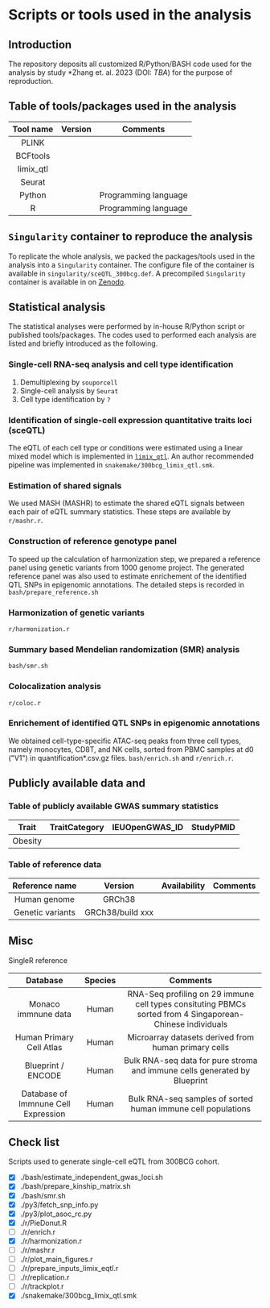 # Scripts or tools used in the analysis

## Introduction
The repository deposits all customized R/Python/BASH code used for the analysis by study *Zhang et. al. 2023 (DOI: *TBA*) for the purpose of reproduction.

## Table of tools/packages used in the analysis

| Tool name | Version | Comments |
| :-------: | :-----: | :------: |
| PLINK     |         |          |
| BCFtools  |         |          |
| limix_qtl |         |          |
| Seurat    |         |          |
| Python    |         | Programming language |
| R         |         | Programming language |

## `Singularity` container to reproduce the analysis

To replicate the whole analysis, we packed the packages/tools used in the analysis into a `Singularity` container.
The configure file of the container is available in `singularity/sceQTL_300bcg.def`.
A precompiled `Singularity` container is available in on [Zenodo](https://doi.org/10.5281/zenodo.xxx).

## Statistical analysis
The statistical analyses were performed by in-house R/Python script or published tools/packages.
The codes used to performed each analysis are listed and briefly introduced as the following.

### Single-cell RNA-seq analysis and cell type identification
1. Demultiplexing by `souporcell`
2. Single-cell analysis by `Seurat`
3. Cell type identification by `?`

### Identification of single-cell expression quantitative traits loci (sceQTL)
The eQTL of each cell type or conditions were estimated using a linear mixed model which is implemented in [`limix_qtl`](https://github.com/single-cell-genetics/limix_qtl).
An author recommended pipeline was implemented in `snakemake/300bcg_limix_qtl.smk`.

### Estimation of shared signals
We used MASH (MASHR) to estimate the shared eQTL signals between each pair of eQTL summary statistics.
These steps are available by `r/mashr.r`.

### Construction of reference genotype panel
To speed up the calculation of harmonization step, we prepared a reference panel using genetic variants from 1000 genome project.
The generated reference panel was also used to estimate enrichement of the identified QTL SNPs in epigenomic annotations.
The detailed steps is recorded in `bash/prepare_reference.sh`

### Harmonization of genetic variants
`r/harmonization.r`

### Summary based Mendelian randomization (SMR) analysis
`bash/smr.sh`

### Colocalization analysis
`r/coloc.r`

### Enrichement of identified QTL SNPs in epigenomic annotations
We obtained cell-type-specific ATAC-seq peaks from three cell types, namely monocytes, CD8T, and NK cells, sorted from PBMC samples at d0 ("V1") in quantification*.csv.gz files.
`bash/enrich.sh` and `r/enrich.r`.

## Publicly available data and 

### Table of publicly available GWAS summary statistics
| Trait  | TraitCategory | IEUOpenGWAS_ID | StudyPMID |
| :----: | :-------: | :-------: | :-----: |
| Obesity | | | |

### Table of reference data

| Reference name   | Version          | Availability | Comments |
| :--------------: | :--------------: | :----------: | :------: |
| Human genome     | GRCh38           |              |          |
| Genetic variants | GRCh38/build xxx |              | |

<!-- ### Identification of co-expression modules
  We used weighted gene co-expression network analysis (WGCNA) to detect co-expression modules for each transcriptomic profiles of four identified cell types.
  For more details about the analysis check R code at `r/wgcna.r`
-->


## Misc

SingleR reference

| Database                            | Species | Comments                                                                                                  |
| :---------------------------------: | :-----: | :-------------------------------------------------------------------------------------------------------: |
| Monaco immnune data                 | Human   | RNA-Seq profiling on 29 immune cell types consituting PBMCs sorted from 4 Singaporean-Chinese individuals |
| Human Primary Cell Atlas            | Human   | Microarray datasets derived from human primary cells                                                      |
| Blueprint / ENCODE                  | Human   | Bulk RNA-seq data for pure stroma and immune cells generated by Blueprint                                 |
| Database of Immnune Cell Expression | Human   | Bulk RNA-seq samples of sorted human immune cell populations                                              |

## Check list
Scripts used to generate single-cell eQTL from 300BCG cohort.
  - [x] ./bash/estimate_independent_gwas_loci.sh
  - [x] ./bash/prepare_kinship_matrix.sh
  - [x] ./bash/smr.sh
  - [x] ./py3/fetch_snp_info.py
  - [x] ./py3/plot_asoc_rc.py
  - [x] ./r/PieDonut.R
  - [ ] ./r/enrich.r
  - [x] ./r/harmonization.r
  - [ ] ./r/mashr.r
  - [ ] ./r/plot_main_figures.r
  - [ ] ./r/prepare_inputs_limix_eqtl.r
  - [ ] ./r/replication.r
  - [ ] ./r/trackplot.r
  - [x] ./snakemake/300bcg_limix_qtl.smk
